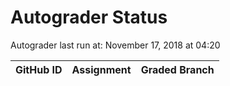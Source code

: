 # Autograder Status
Autograder last run at: November 17, 2018 at 04:20

| GitHub ID | Assignment | Graded Branch |
|-----------|------------|---------------|
